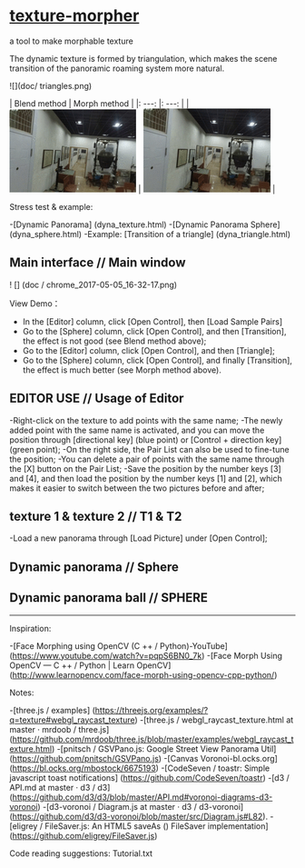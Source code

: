  # [texture-morpher](index.html)
a tool to make morphable texture

The dynamic texture is formed by triangulation, which makes the scene transition of the panoramic roaming system more natural.

![](doc/ triangles.png)

| Blend method | Morph method |
|: ---: |: ---: |
| ![](doc/blend-effect-0.25.gif) | ![](doc/morph-effect-0.25.gif) |

Stress test & example:

-[Dynamic Panorama] (dyna_texture.html)
-[Dynamic Panorama Sphere] (dyna_sphere.html)
-Example: [Transition of a triangle] (dyna_triangle.html)

## Main interface // Main window

! [] (doc / chrome_2017-05-05_16-32-17.png)

View Demo：

-   In the [Editor] column, click [Open Control], then [Load Sample Pairs]
-	Go to the [Sphere] column, click [Open Control], and then [Transition], the effect is not good (see Blend method above);
-	Go to the [Editor] column, click [Open Control], and then [Triangle];
-	Go to the [Sphere] column, click [Open Control], and finally [Transition], the effect is much better (see Morph method above).

## EDITOR USE // Usage of Editor

-Right-click on the texture to add points with the same name;
-The newly added point with the same name is activated, and you can move the position through [directional key] (blue point) or [Control + direction key] (green point);
-On the right side, the Pair List can also be used to fine-tune the position;
-You can delete a pair of points with the same name through the [X] button on the Pair List;
-Save the position by the number keys [3] and [4], and then load the position by the number keys [1] and [2], which makes it easier to switch between the two pictures before and after;

## texture 1 & texture 2 // T1 & T2

-Load a new panorama through [Load Picture] under [Open Control];

## Dynamic panorama // Sphere

## Dynamic panorama ball // SPHERE

---

Inspiration:

-[Face Morphing using OpenCV (C ++ / Python)-YouTube] (https://www.youtube.com/watch?v=pqpS6BN0_7k)
-[Face Morph Using OpenCV — C ++ / Python | Learn OpenCV] (http://www.learnopencv.com/face-morph-using-opencv-cpp-python/)

Notes:

-[three.js / examples] (https://threejs.org/examples/?q=texture#webgl_raycast_texture)
-[three.js / webgl_raycast_texture.html at master · mrdoob / three.js] (https://github.com/mrdoob/three.js/blob/master/examples/webgl_raycast_texture.html)
-[pnitsch / GSVPano.js: Google Street View Panorama Util] (https://github.com/pnitsch/GSVPano.js)
-[Canvas Voronoi-bl.ocks.org] (https://bl.ocks.org/mbostock/6675193)
-[CodeSeven / toastr: Simple javascript toast notifications] (https://github.com/CodeSeven/toastr)
-[d3 / API.md at master · d3 / d3] (https://github.com/d3/d3/blob/master/API.md#voronoi-diagrams-d3-voronoi)
-[d3-voronoi / Diagram.js at master · d3 / d3-voronoi] (https://github.com/d3/d3-voronoi/blob/master/src/Diagram.js#L82).
-[eligrey / FileSaver.js: An HTML5 saveAs () FileSaver implementation] (https://github.com/eligrey/FileSaver.js)

Code reading suggestions: Tutorial.txt
